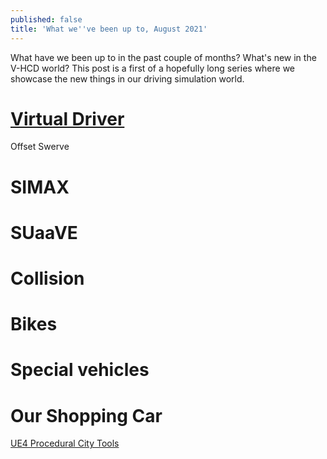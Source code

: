 ```yaml
---
published: false
title: 'What we''ve been up to, August 2021'
---
```

What have we been up to in the past couple of months? What's new in the V-HCD world? This post is a first of a hopefully long series where we showcase the new things in our driving simulation world.

# [Virtual Driver](/virual-driver)

Offset
Swerve

# SIMAX

# SUaaVE

# Collision

# Bikes

# Special vehicles

# Our Shopping Car

[UE4 Procedural City Tools](https://www.artstation.com/artwork/Ye96gP)